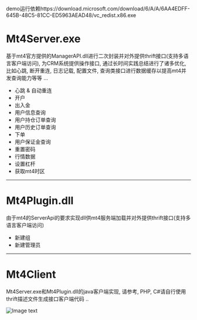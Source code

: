 demo运行依赖https://download.microsoft.com/download/6/A/A/6AA4EDFF-645B-48C5-81CC-ED5963AEAD48/vc_redist.x86.exe

# Mt4Server.exe
基于mt4官方提供的ManagerAPI.dll进行二次封装并对外提供thrift接口(支持多语言客户端访问), 为CRM系统提供操作接口, 通过长时间实践总结进行了诸多优化, 比如心跳, 断开重连, 日志记载, 配置文件, 查询类接口进行数据缓存以提高mt4并发查询能力等等 ...
* 心跳 & 自动重连
* 开户
* 出入金
* 用户信息查询
* 用户持仓订单查询
* 用户历史订单查询
* 下单
* 用户保证金查询
* 重置密码
* 行情数据
* 设置杠杆
* 获取mt4时区

---

# Mt4Plugin.dll
由于mt4的ServerApi的要求实现dll供mt4服务端加载并对外提供thrift接口(支持多语言客户端访问)
* 新建组
* 新建管理员

---

# Mt4Client
Mt4Server.exe和Mt4Plugin.dll的java客户端实现, 请参考, PHP, C#请自行使用thrift描述文件生成接口客户端代码 ..

![Image text](https://github.com/qq66921494/demo_mt4/blob/master/mt4server.exe.png)
